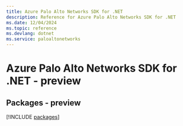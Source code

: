 ```yaml
---
title: Azure Palo Alto Networks SDK for .NET
description: Reference for Azure Palo Alto Networks SDK for .NET
ms.date: 12/04/2024
ms.topic: reference
ms.devlang: dotnet
ms.service: paloaltonetworks
---
```

# Azure Palo Alto Networks SDK for .NET - preview
## Packages - preview
[!INCLUDE [packages](palo-alto-networks-index.md)]